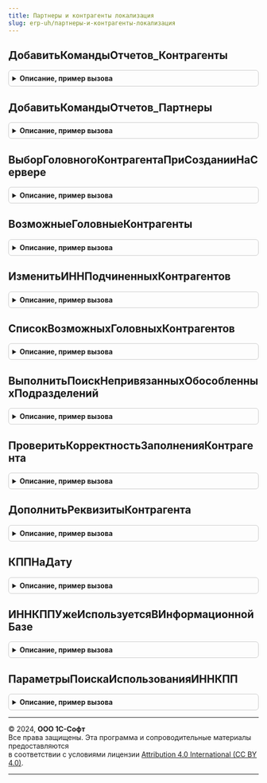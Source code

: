 ```yaml
---
title: Партнеры и контрагенты локализация
slug: erp-uh/партнеры-и-контрагенты-локализация
---
```



## ДобавитьКомандыОтчетов_Контрагенты
<details style="margin: 1em 0; padding: 0.5em; border: 1px solid #ccc; border-radius: 6px;">

<summary style="font-weight: bold; cursor: pointer;">Описание, пример вызова</summary>

```bsl

// Определяет список команд отчетов.
//
// Параметры:
//   КомандыОтчетов - См. ВариантыОтчетовПереопределяемый.ПередДобавлениемКомандОтчетов.КомандыОтчетов
//   Параметры - См. ВариантыОтчетовПереопределяемый.ПередДобавлениемКомандОтчетов.Параметры
//
Процедура ДобавитьКомандыОтчетов_Контрагенты(КомандыОтчетов, Параметры) Экспорт
```

Пример вызова
```bsl
ПартнерыИКонтрагентыЛокализация.ДобавитьКомандыОтчетов_Контрагенты(КомандыОтчетов, Параметры) 
```
</details>

## ДобавитьКомандыОтчетов_Партнеры
<details style="margin: 1em 0; padding: 0.5em; border: 1px solid #ccc; border-radius: 6px;">

<summary style="font-weight: bold; cursor: pointer;">Описание, пример вызова</summary>

```bsl

// Определяет список команд отчетов.
//
// Параметры:
//   КомандыОтчетов - См. ВариантыОтчетовПереопределяемый.ПередДобавлениемКомандОтчетов.КомандыОтчетов
//   Параметры - См. ВариантыОтчетовПереопределяемый.ПередДобавлениемКомандОтчетов.Параметры
//
Процедура ДобавитьКомандыОтчетов_Партнеры(КомандыОтчетов, Параметры) Экспорт
```

Пример вызова
```bsl
ПартнерыИКонтрагентыЛокализация.ДобавитьКомандыОтчетов_Партнеры(КомандыОтчетов, Параметры) 
```
</details>

## ВыборГоловногоКонтрагентаПриСозданииНаСервере
<details style="margin: 1em 0; padding: 0.5em; border: 1px solid #ccc; border-radius: 6px;">

<summary style="font-weight: bold; cursor: pointer;">Описание, пример вызова</summary>

```bsl

// Обработчик события ПриСозданииНаСервере форм элемента справочника Партнеры.
//
// Параметры:
//  Форма                - ФормаКлиентскогоПриложения - форма, для которой выполняется обработчик.
//  Отказ                - Булево - признак отказа от создания формы.
//  СтандартнаяОбработка - Булево - признак выполнения стандартной (системной) обработки события.
//
Процедура ВыборГоловногоКонтрагентаПриСозданииНаСервере(Форма, Отказ, СтандартнаяОбработка) Экспорт
```

Пример вызова
```bsl
ПартнерыИКонтрагентыЛокализация.ВыборГоловногоКонтрагентаПриСозданииНаСервере(Форма, Отказ, СтандартнаяОбработка) 
```
</details>

## ВозможныеГоловныеКонтрагенты
<details style="margin: 1em 0; padding: 0.5em; border: 1px solid #ccc; border-radius: 6px;">

<summary style="font-weight: bold; cursor: pointer;">Описание, пример вызова</summary>

```bsl
//++ Локализация

// Определяет возможных головных контрагентов по ИНН.
//
// Параметры:
//  ИНН  - Строка - ИНН, по которому необходимо получить список контрагентов.
//  Контрагент - СправочникСсылка.Контрагенты - ссылка на контрагента, исключаемого из поиска.
//
// Возвращаемое значение:
//  ТаблицаЗначений   - таблица контрагентов, с колонками:
//   * Ссылка         - СправочникСсылка.Контрагенты - возможный головной контрагент.
//   * Представление  - Строка - представление возможного головного контрагента.
//   * КПП            - Строка - КПП возможного головного контрагента.
//
Функция ВозможныеГоловныеКонтрагенты(ИНН, Контрагент = Неопределено) Экспорт
```

Пример вызова
```bsl
Результат = ПартнерыИКонтрагентыЛокализация.ВозможныеГоловныеКонтрагенты(ИНН, Контрагент);
```
</details>

## ИзменитьИННПодчиненныхКонтрагентов
<details style="margin: 1em 0; padding: 0.5em; border: 1px solid #ccc; border-radius: 6px;">

<summary style="font-weight: bold; cursor: pointer;">Описание, пример вызова</summary>

```bsl

// Изменяет ИНН в подчиненных головному контрагентах, если они не совпадают
//
// Параметры:
//  ГоловнойКонтрагент - СправочникСсылка.Контрагенты - контрагент, обособленные подразделения которого проверяются.
//  ИНН - Строка - ИНН головного контрагента.
//
Процедура ИзменитьИННПодчиненныхКонтрагентов(ГоловнойКонтрагент, ИНН) Экспорт
```

Пример вызова
```bsl
ПартнерыИКонтрагентыЛокализация.ИзменитьИННПодчиненныхКонтрагентов(ГоловнойКонтрагент, ИНН) 
```
</details>

## СписокВозможныхГоловныхКонтрагентов
<details style="margin: 1em 0; padding: 0.5em; border: 1px solid #ccc; border-radius: 6px;">

<summary style="font-weight: bold; cursor: pointer;">Описание, пример вызова</summary>

```bsl

// Формирует список значений возможных головных контрагентов
//
// Параметры:
// 	ИНН - Строка - строка с ИНН
// Возвращаемое значение:
// 	СписокЗначений - список головных контрагентов
//
Функция СписокВозможныхГоловныхКонтрагентов(ИНН) Экспорт
```

Пример вызова
```bsl
Результат = ПартнерыИКонтрагентыЛокализация.СписокВозможныхГоловныхКонтрагентов(ИНН) 
```
</details>

## ВыполнитьПоискНепривязанныхОбособленныхПодразделений
<details style="margin: 1em 0; padding: 0.5em; border: 1px solid #ccc; border-radius: 6px;">

<summary style="font-weight: bold; cursor: pointer;">Описание, пример вызова</summary>

```bsl
//-- Локализация

// Выполняет поиск непривязанных обособленных подразделений
//
// Параметры:
// 	Форма - ФормаКлиентскогоПриложения - форма обработчика
//
Процедура ВыполнитьПоискНепривязанныхОбособленныхПодразделений(Форма) Экспорт
```

Пример вызова
```bsl
ПартнерыИКонтрагентыЛокализация.ВыполнитьПоискНепривязанныхОбособленныхПодразделений(Форма) 
```
</details>

## ПроверитьКорректностьЗаполненияКонтрагента
<details style="margin: 1em 0; padding: 0.5em; border: 1px solid #ccc; border-radius: 6px;">

<summary style="font-weight: bold; cursor: pointer;">Описание, пример вызова</summary>

```bsl

// Проверяет корректность заполнения контрагента. Вызывается из процедуры "ОбработкаПроверкиЗаполнения".
//
// Параметры:
//  Объект     - СправочникОбъект.Контрагенты, ФормаКлиентскогоПриложения - объект, содержащий данные контрагента.
//  Контрагент - СправочникСсылка.Контрагенты - ссылка на проверяемого контрагент.
//  Отказ      - Булево - флаг отказа в процедуре проверки заполнения.
//
Процедура ПроверитьКорректностьЗаполненияКонтрагента(Объект, Контрагент, Отказ) Экспорт
```

Пример вызова
```bsl
ПартнерыИКонтрагентыЛокализация.ПроверитьКорректностьЗаполненияКонтрагента(Объект, Контрагент, Отказ) 
```
</details>

## ДополнитьРеквизитыКонтрагента
<details style="margin: 1em 0; padding: 0.5em; border: 1px solid #ccc; border-radius: 6px;">

<summary style="font-weight: bold; cursor: pointer;">Описание, пример вызова</summary>

```bsl

// Дополняет значения реквизитов выбранного контрагента.
//
// Параметры:
//  Контрагент - СправочникСсылка.Контрагенты - Ссылка на контрагента.
//  РеквизитыКонтрагента - Структура - реквизиты выбранного контрагента.
//  ДатаСведений - Дата - дата получения сведений.
//
Процедура ДополнитьРеквизитыКонтрагента(Контрагент, РеквизитыКонтрагента, ДатаСведений = Неопределено) Экспорт
```

Пример вызова
```bsl
ПартнерыИКонтрагентыЛокализация.ДополнитьРеквизитыКонтрагента(Контрагент, РеквизитыКонтрагента, ДатаСведений);
```
</details>

## КППНаДату
<details style="margin: 1em 0; padding: 0.5em; border: 1px solid #ccc; border-radius: 6px;">

<summary style="font-weight: bold; cursor: pointer;">Описание, пример вызова</summary>

```bsl

//++ Локализация

// Возвращает КПП на дату.
//
// Параметры:
//  Контрагент   - СправочникСсылка.Контрагенты - Ссылка на контрагента.
//  ДатаСведений - Дата - дата получения сведений.
//
// Возвращаемое значение:
//  Строка - КПП контрагента на дату
//
Функция КППНаДату(Контрагент, ДатаСведений) Экспорт
```

Пример вызова
```bsl
Результат = ПартнерыИКонтрагентыЛокализация.КППНаДату(Контрагент, ДатаСведений) 
```
</details>

## ИННКППУжеИспользуетсяВИнформационнойБазе
<details style="margin: 1em 0; padding: 0.5em; border: 1px solid #ccc; border-radius: 6px;">

<summary style="font-weight: bold; cursor: pointer;">Описание, пример вызова</summary>

```bsl

// Определяет, есть ли в базе контрагент с таким же набором ИНН/КПП.
//
// Параметры:
//  ИНН             - Строка - ИНН контрагента.
//  КПП             - Строка - КПП контрагента.
//  ИсключаяСсылку  - СправочникСсылка.Контрагенты - контрагент, который исключается при поиске.
//  ЮрФизЛицо       - ПеречислениеСсылка.ЮрФизЛицо - значение ЮрФизЛицо текущего контрагента
//
// Возвращаемое значение:
//   Булево   - Истина, если упрощенный ввод доступен, и ложь в обратном случае.
//
Функция ИННКППУжеИспользуетсяВИнформационнойБазе(ИНН, КПП, ИсключаяСсылку = Неопределено, ЮрФизЛицо = Неопределено) Экспорт
```

Пример вызова
```bsl
Результат = ПартнерыИКонтрагентыЛокализация.ИННКППУжеИспользуетсяВИнформационнойБазе(ИНН, КПП, ИсключаяСсылку, ЮрФизЛицо);
```
</details>

## ПараметрыПоискаИспользованияИННКПП
<details style="margin: 1em 0; padding: 0.5em; border: 1px solid #ccc; border-radius: 6px;">

<summary style="font-weight: bold; cursor: pointer;">Описание, пример вызова</summary>

```bsl

// Параметры поиска использования ИННКПП.
//
// Возвращаемое значение:
//  Структура -  Параметры поиска использования ИННКПП:
// * ИНН - Строка -
// * КПП - Строка -
// * ТекущийКонтрагент - СправочникСсылка.Контрагенты -
// * ЮрФизЛицо - ПеречислениеСсылка.ЮрФизЛицо -
//
Функция ПараметрыПоискаИспользованияИННКПП() Экспорт
```

Пример вызова
```bsl
Результат = ПартнерыИКонтрагентыЛокализация.ПараметрыПоискаИспользованияИННКПП() 
```
</details>

---

© 2024, **ООО 1С-Софт**  
Все права защищены. Эта программа и сопроводительные материалы предоставляются  
в соответствии с условиями лицензии [Attribution 4.0 International (CC BY 4.0)](https://creativecommons.org/licenses/by/4.0/legalcode).

---
